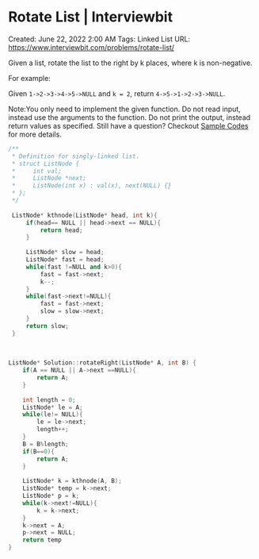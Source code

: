 # Rotate List | Interviewbit

Created: June 22, 2022 2:00 AM
Tags: Linked List
URL: https://www.interviewbit.com/problems/rotate-list/

Given a list, rotate the list to the right by k places, where k is non-negative.

For example:

Given `1->2->3->4->5->NULL` and `k = 2`,
 return `4->5->1->2->3->NULL`.

Note:You only need to implement the given function. Do not read input, instead use the arguments to the function. Do not print the output, instead return values as specified. Still have a question? Checkout [Sample Codes](https://www.interviewbit.com/pages/sample_codes/) for more details.

```cpp
/**
 * Definition for singly-linked list.
 * struct ListNode {
 *     int val;
 *     ListNode *next;
 *     ListNode(int x) : val(x), next(NULL) {}
 * };
 */
 
 ListNode* kthnode(ListNode* head, int k){
     if(head== NULL || head->next == NULL){
         return head;
     }
     
     ListNode* slow = head;
     ListNode* fast = head;
     while(fast !=NULL and k>0){
         fast = fast->next;
         k--;
     }
     while(fast->next!=NULL){
         fast = fast->next;
         slow = slow->next;
     }
     return slow;
 }
 
 
 
ListNode* Solution::rotateRight(ListNode* A, int B) {
    if(A == NULL || A->next ==NULL){
        return A;
    }
    
    int length = 0;
    ListNode* le = A;
    while(le!= NULL){
        le = le->next;
        length++;
    }
    B = B%length;
    if(B==0){
        return A;
    }
    
    ListNode* k = kthnode(A, B);
    ListNode* temp = k->next;
    ListNode* p = k;
    while(k->next!=NULL){
        k = k->next;
    }
    k->next = A;
    p->next = NULL;
    return temp
}
```